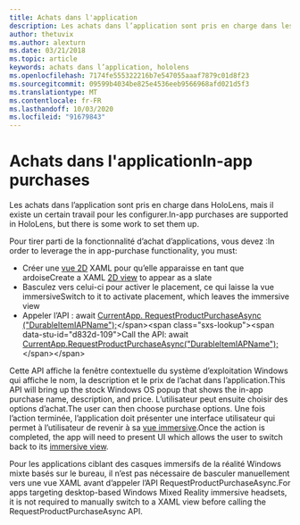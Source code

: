 ```yaml
---
title: Achats dans l'application
description: Les achats dans l’application sont pris en charge dans les applications de réalité mixte, mais il existe un certain travail pour les configurer.
author: thetuvix
ms.author: alexturn
ms.date: 03/21/2018
ms.topic: article
keywords: achats dans l’application, hololens
ms.openlocfilehash: 7174fe555322216b7e547055aaaf7879c01d8f23
ms.sourcegitcommit: 09599b4034be825e4536eeb9566968afd021d5f3
ms.translationtype: MT
ms.contentlocale: fr-FR
ms.lasthandoff: 10/03/2020
ms.locfileid: "91679843"
---
```

# <a name="in-app-purchases"></a><span data-ttu-id="d832d-104">Achats dans l'application</span><span class="sxs-lookup"><span data-stu-id="d832d-104">In-app purchases</span></span>

<span data-ttu-id="d832d-105">Les achats dans l’application sont pris en charge dans HoloLens, mais il existe un certain travail pour les configurer.</span><span class="sxs-lookup"><span data-stu-id="d832d-105">In-app purchases are supported in HoloLens, but there is some work to set them up.</span></span>

<span data-ttu-id="d832d-106">Pour tirer parti de la fonctionnalité d’achat d’applications, vous devez :</span><span class="sxs-lookup"><span data-stu-id="d832d-106">In order to leverage the in app-purchase functionality, you must:</span></span>
* <span data-ttu-id="d832d-107">Créer une [vue 2D](../design/app-views.md) XAML pour qu’elle apparaisse en tant que ardoise</span><span class="sxs-lookup"><span data-stu-id="d832d-107">Create a XAML [2D view](../design/app-views.md) to appear as a slate</span></span>
* <span data-ttu-id="d832d-108">Basculez vers celui-ci pour activer le placement, ce qui laisse la vue immersive</span><span class="sxs-lookup"><span data-stu-id="d832d-108">Switch to it to activate placement, which leaves the immersive view</span></span>
* <span data-ttu-id="d832d-109">Appeler l’API : await [CurrentApp. RequestProductPurchaseAsync ("DurableItemIAPName");](https://docs.microsoft.com/uwp/api/windows.applicationmodel.store.currentapp#Windows_ApplicationModel_Store_CurrentApp_RequestProductPurchaseAsync_System_String_)</span><span class="sxs-lookup"><span data-stu-id="d832d-109">Call the API: await [CurrentApp.RequestProductPurchaseAsync("DurableItemIAPName");](https://docs.microsoft.com/uwp/api/windows.applicationmodel.store.currentapp#Windows_ApplicationModel_Store_CurrentApp_RequestProductPurchaseAsync_System_String_)</span></span>

<span data-ttu-id="d832d-110">Cette API affiche la fenêtre contextuelle du système d’exploitation Windows qui affiche le nom, la description et le prix de l’achat dans l’application.</span><span class="sxs-lookup"><span data-stu-id="d832d-110">This API will bring up the stock Windows OS popup that shows the in-app purchase name, description, and price.</span></span> <span data-ttu-id="d832d-111">L’utilisateur peut ensuite choisir des options d’achat.</span><span class="sxs-lookup"><span data-stu-id="d832d-111">The user can then choose purchase options.</span></span> <span data-ttu-id="d832d-112">Une fois l’action terminée, l’application doit présenter une interface utilisateur qui permet à l’utilisateur de revenir à sa [vue immersive](../design/app-views.md).</span><span class="sxs-lookup"><span data-stu-id="d832d-112">Once the action is completed, the app will need to present UI which allows the user to switch back to its [immersive view](../design/app-views.md).</span></span>

<span data-ttu-id="d832d-113">Pour les applications ciblant des casques immersifs de la réalité Windows mixte basés sur le bureau, il n’est pas nécessaire de basculer manuellement vers une vue XAML avant d’appeler l’API RequestProductPurchaseAsync.</span><span class="sxs-lookup"><span data-stu-id="d832d-113">For apps targeting desktop-based Windows Mixed Reality immersive headsets, it is not required to manually switch to a XAML view before calling the RequestProductPurchaseAsync API.</span></span>
